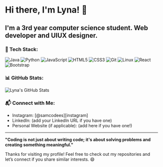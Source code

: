 # Hi there, I'm Lyna! 👋

I'm a 3rd year computer science student. Web developer and UIUX designer.
---

### 🚀 Tech Stack:
![Java](https://img.shields.io/badge/Java-ED8B00?style=for-the-badge&logo=java&logoColor=white)
![Python](https://img.shields.io/badge/Python-3776AB?style=for-the-badge&logo=python&logoColor=white)
![JavaScript](https://img.shields.io/badge/JavaScript-F7DF1E?style=for-the-badge&logo=javascript&logoColor=black)
![HTML5](https://img.shields.io/badge/HTML5-E34F26?style=for-the-badge&logo=html5&logoColor=white)
![CSS3](https://img.shields.io/badge/CSS3-1572B6?style=for-the-badge&logo=css3&logoColor=white)
![Git](https://img.shields.io/badge/Git-F05032?style=for-the-badge&logo=git&logoColor=white)
![Linux](https://img.shields.io/badge/Linux-FCC624?style=for-the-badge&logo=linux&logoColor=black)
![React](https://img.shields.io/badge/React-61DAFB?style=for-the-badge&logo=react&logoColor=black)
![Bootstrap](https://img.shields.io/badge/Bootstrap-563D7C?style=for-the-badge&logo=bootstrap&logoColor=white)


### 📊 GitHub Stats:
![Lyna's GitHub Stats](https://github-readme-stats.vercel.app/api?username=lynlyna04&show_icons=true&theme=radical)

### 📬 Connect with Me:
- Instagram: [@samcodees][instagram]
- LinkedIn: (add your LinkedIn URL if you have one)
- Personal Website (if applicable): (add here if you have one!)

---

**"Coding is not just about writing code; it's about solving problems and creating something meaningful."**

Thanks for visiting my profile! Feel free to check out my repositories and let’s connect if you share similar interests. 😄

